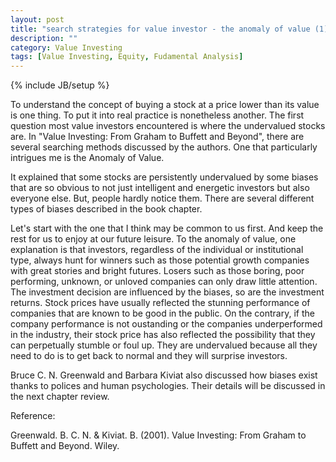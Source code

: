 ```yaml
---
layout: post
title: "search strategies for value investor - the anomaly of value (1)"
description: ""
category: Value Investing
tags: [Value Investing, Equity, Fudamental Analysis]
---
```

{% include JB/setup %}

To understand the concept of buying a stock at a price lower than its value is one thing. To put it into real practice is nonetheless another. The first question most value investors encountered is where the undervalued stocks are. In "Value Investing: From Graham to Buffett and Beyond", there are several searching methods discussed by the authors. One that particularly intrigues me is the Anomaly of Value.

It explained that some stocks are persistently undervalued by some biases that are so obvious to not just intelligent and energetic investors but also everyone else. But, people hardly notice them. There are several different types of biases described in the book chapter.

Let's start with the one that I think may be common to us first. And keep the rest for us to enjoy at our future leisure. To the anomaly of value, one explanation is that investors, regardless of the individual or institutional type, always hunt for winners such as those potential growth companies with great stories and bright futures. Losers such as those boring, poor performing, unknown, or unloved companies can only draw little attention. The investment decision are influenced by the biases, so are the investment returns. Stock prices have usually reflected the stunning performance of companies that are known to be good in the public. On the contrary, if the company performance is not oustanding or the companies underperformed in the industry, their stock price has also reflected the possibility that they can perpetually stumble or foul up. They are undervalued because all they need to do is to get back to normal and they will surprise investors.

Bruce C. N. Greenwald and Barbara Kiviat also discussed how biases exist thanks to polices and human psychologies. Their details will be discussed in the next chapter review.

Reference:

Greenwald. B. C. N. & Kiviat. B. (2001). Value Investing: From Graham to Buffett and Beyond. Wiley.